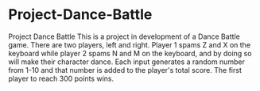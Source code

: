 # Project-Dance-Battle
Project Dance Battle
This is a project in development of a Dance Battle game. There are two players, left and right. Player 1 spams Z and X on the keyboard while player 2 spams N and M
on the keyboard, and by doing so will make their character dance. Each input generates a random number from 1-10 and that number is added to the player's total score.
The first player to reach 300 points wins.
